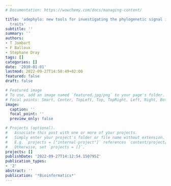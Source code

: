 ```yaml
---
# Documentation: https://wowchemy.com/docs/managing-content/

title: 'adephylo: new tools for investigating the phylogenetic signal in biological
  traits'
subtitle: ''
summary: ''
authors:
- T Jombart
- F Balloux
- Stéphane Dray
tags: []
categories: []
date: '2010-01-01'
lastmod: 2022-09-27T14:50:49+02:00
featured: false
draft: false

# Featured image
# To use, add an image named `featured.jpg/png` to your page's folder.
# Focal points: Smart, Center, TopLeft, Top, TopRight, Left, Right, BottomLeft, Bottom, BottomRight.
image:
  caption: ''
  focal_point: ''
  preview_only: false

# Projects (optional).
#   Associate this post with one or more of your projects.
#   Simply enter your project's folder or file name without extension.
#   E.g. `projects = ["internal-project"]` references `content/project/deep-learning/index.md`.
#   Otherwise, set `projects = []`.
projects: []
publishDate: '2022-09-27T14:12:54.150795Z'
publication_types:
- '2'
abstract: ''
publication: '*Bioinformatics*'
---
```

